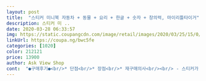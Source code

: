 ```yaml
---
layout: post 
title:  "스티커 미니북 자동차 + 동물 + 요리 + 한글 + 숫자 + 창의력, 마이리틀타이거" 
description: 스티커 미 ..
date: 2020-03-28 06:33:57 
img: https://static.coupangcdn.com/image/retail/images/2020/03/25/15/0/ba4c35fc-cfa9-4ec3-a2f2-ca92c9241ccb.jpg 
linkUrl: https://coupa.ng/bwc5fe 
categories: [1020] 
color: 212121 
price: 13900 
author: Ask View Shop 
cont:  "●구매후기●<br/>* 단점<br/>* 장점<br/>* 재구매의사<br/><br/> - 스티커가 매우 작아요.<br/><br/><br/> - 잘 붙여지고 잘 떼어져요.<br/><br/><br/> - 재구매 의사는 없어요.<br/> 너무 작고 많아서 조잡한 느낌이 없지 않아요^^;<br/><br/> -스티커 갯수가 많아요.<br/><br/>18개월 쓰기 스티커가 너무 작지 않을까 우려돼요.<br/><br/>18개월이 붙이기 작긴하구요.<br/> 뗐다 븥였다 잘되지만 겹쳐붙여졌던거 뗄때는 그림부분과 끈적이는 부분이 분리돼요.<br/> 어쩔수 없는 스티커의 숙명이겠지만 우리 아들은 아직 퍼즐이 어려워서 퍼즐도 못 맞추고 겹쳐서 붙이네요.<br/> 좀 더 큰 아이들이 잘 쓸거 같아요.<br/><br/>4/24 추가<br/>6가지 주제별로 200개이상의 스티커가 있습니다.<br/><br/>가격대비 스티커의 양이 많으니<br/>골드박스로 12900원에 구매.<br/> 645 캐시 적립.<br/><br/>그래도 스티커 갯수가 많으니까 괜찮아요.<br/> 이런 사이즈는 딱 외출용으로 좋으니까 놀거리가 별로 없는 시부모님댁 놀러가거나할때 싸가야겠어요.<br/><br/>낭비(?)하면서 놀아도 좋습니다!<br/>두꺼운 스티커는 아니고 종이처럼 얇은 스티커라<br/>미니북인줄은 모르고 구매했어요.<br/><br/>스티커 200장이란 글씨만 보고 상품 상세는 안 읽었네요.<br/><br/>스티커는 여러번 붙일수 있는 재질이고 내구성도 괜찮은 것 같습니다.<br/><br/>스티커북 자체에도 잘 붙고 잘 떼지는데.<br/> 벽이나 바닥, 가구 등에 붙여도 잘 떼어져요.<br/><br/>아무데나 붙이고 잃어버리고 금방 다 동나버리는 다른 스티커북과 다르게 한 권만으로도 한참을 사용해요.<br/><br/>아이가 스티커를 떼기는 어려워할 것 같습니다.<br/><br/>얆고 작아서 너무 어린 아가들은 가지고 놀기 힘들어요.<br/><br/>자유롭게 붙이거나, 맞는 자리를 찾아서 붙이기 등등 여러가지로 활용가능합니다.<br/><br/>저렴하고 알찬 스티커북입니다.<br/><br/>큼직큼직했으면 하는 엄마의 바람... <br/>.<br/>^^<br/>* 단점<br/>* 장점<br/>* 재구매의사<br/><br/> - 스티커가 매우 작아요.<br/><br/><br/> - 잘 붙여지고 잘 떼어져요.<br/><br/><br/> - 재구매 의사는 없어요.<br/> 너무 작고 많아서 조잡한 느낌이 없지 않아요^^;<br/><br/> -스티커 갯수가 많아요.<br/><br/>18개월 쓰기 스티커가 너무 작지 않을까 우려돼요.<br/><br/>18개월이 붙이기 작긴하구요.<br/> 뗐다 븥였다 잘되지만 겹쳐붙여졌던거 뗄때는 그림부분과 끈적이는 부분이 분리돼요.<br/> 어쩔수 없는 스티커의 숙명이겠지만 우리 아들은 아직 퍼즐이 어려워서 퍼즐도 못 맞추고 겹쳐서 붙이네요.<br/> 좀 더 큰 아이들이 잘 쓸거 같아요.<br/><br/>4/24 추가<br/>6가지 주제별로 200개이상의 스티커가 있습니다.<br/><br/>가격대비 스티커의 양이 많으니<br/>골드박스로 12900원에 구매.<br/> 645 캐시 적립.<br/><br/>그래도 스티커 갯수가 많으니까 괜찮아요.<br/> 이런 사이즈는 딱 외출용으로 좋으니까 놀거리가 별로 없는 시부모님댁 놀러가거나할때 싸가야겠어요.<br/><br/>낭비(?)하면서 놀아도 좋습니다!<br/>두꺼운 스티커는 아니고 종이처럼 얇은 스티커라<br/>미니북인줄은 모르고 구매했어요.<br/><br/>스티커 200장이란 글씨만 보고 상품 상세는 안 읽었네요.<br/><br/>스티커는 여러번 붙일수 있는 재질이고 내구성도 괜찮은 것 같습니다.<br/><br/>스티커북 자체에도 잘 붙고 잘 떼지는데.<br/> 벽이나 바닥, 가구 등에 붙여도 잘 떼어져요.<br/><br/>아무데나 붙이고 잃어버리고 금방 다 동나버리는 다른 스티커북과 다르게 한 권만으로도 한참을 사용해요.<br/><br/>아이가 스티커를 떼기는 어려워할 것 같습니다.<br/><br/>얆고 작아서 너무 어린 아가들은 가지고 놀기 힘들어요.<br/><br/>자유롭게 붙이거나, 맞는 자리를 찾아서 붙이기 등등 여러가지로 활용가능합니다.<br/><br/>저렴하고 알찬 스티커북입니다.<br/><br/>큼직큼직했으면 하는 엄마의 바람... <br/>.<br/>^^<br/>* 단점<br/>* 장점<br/>* 재구매의사<br/><br/> - 스티커가 매우 작아요.<br/><br/><br/> - 잘 붙여지고 잘 떼어져요.<br/><br/><br/> - 재구매 의사는 없어요.<br/> 너무 작고 많아서 조잡한 느낌이 없지 않아요^^;<br/><br/> -스티커 갯수가 많아요.<br/><br/>18개월 쓰기 스티커가 너무 작지 않을까 우려돼요.<br/><br/>18개월이 붙이기 작긴하구요.<br/> 뗐다 븥였다 잘되지만 겹쳐붙여졌던거 뗄때는 그림부분과 끈적이는 부분이 분리돼요.<br/> 어쩔수 없는 스티커의 숙명이겠지만 우리 아들은 아직 퍼즐이 어려워서 퍼즐도 못 맞추고 겹쳐서 붙이네요.<br/> 좀 더 큰 아이들이 잘 쓸거 같아요.<br/><br/>4/24 추가<br/>6가지 주제별로 200개이상의 스티커가 있습니다.<br/><br/>가격대비 스티커의 양이 많으니<br/>골드박스로 12900원에 구매.<br/> 645 캐시 적립.<br/><br/>그래도 스티커 갯수가 많으니까 괜찮아요.<br/> 이런 사이즈는 딱 외출용으로 좋으니까 놀거리가 별로 없는 시부모님댁 놀러가거나할때 싸가야겠어요.<br/><br/>낭비(?)하면서 놀아도 좋습니다!<br/>두꺼운 스티커는 아니고 종이처럼 얇은 스티커라<br/>미니북인줄은 모르고 구매했어요.<br/><br/>스티커 200장이란 글씨만 보고 상품 상세는 안 읽었네요.<br/><br/>스티커는 여러번 붙일수 있는 재질이고 내구성도 괜찮은 것 같습니다.<br/><br/>스티커북 자체에도 잘 붙고 잘 떼지는데.<br/> 벽이나 바닥, 가구 등에 붙여도 잘 떼어져요.<br/><br/>아무데나 붙이고 잃어버리고 금방 다 동나버리는 다른 스티커북과 다르게 한 권만으로도 한참을 사용해요.<br/><br/>아이가 스티커를 떼기는 어려워할 것 같습니다.<br/><br/>얆고 작아서 너무 어린 아가들은 가지고 놀기 힘들어요.<br/><br/>자유롭게 붙이거나, 맞는 자리를 찾아서 붙이기 등등 여러가지로 활용가능합니다.<br/><br/>저렴하고 알찬 스티커북입니다.<br/><br/>큼직큼직했으면 하는 엄마의 바람... <br/>.<br/>^^<br/>" 
---
```

